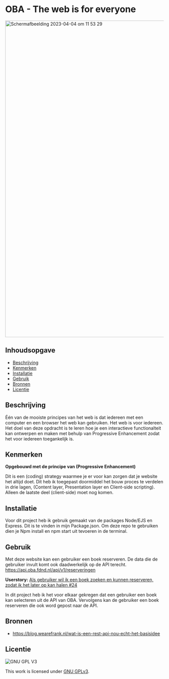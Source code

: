 # OBA - The web is for everyone 

<!-- Geef je project een titel en schrijf in één zin wat het is -->

<img width="1005" alt="Scherm­afbeelding 2023-04-04 om 11 53 29" src="https://user-images.githubusercontent.com/112856590/229756104-833fecff-fe79-43dd-b207-50262cee3639.png">


## Inhoudsopgave

- [Beschrijving](#beschrijving)
- [Kenmerken](#kenmerken)
- [Installatie](#installatie)
- [Gebruik](#gebruik)
- [Bronnen](#bronnen)
- [Licentie](#licentie)

## Beschrijving

<!-- In de Beschrijving staat hoe je project er uit ziet, hoe het werkt en wat je er mee kan. -->
<!-- Voeg een mooie poster visual toe 📸 -->
<!-- Voeg een link toe naar Github Pages 🌐-->

Één van de mooiste principes van het web is dat iedereen met een computer en een browser het web kan gebruiken. Het web is voor iedereen. Het doel van deze opdracht is te leren hoe je een interactieve functionalteit kan ontwerpen en maken met behulp van Progressive Enhancement zodat het voor iedereen toegankelijk is.

## Kenmerken

<!-- Bij Kenmerken staat welke technieken zijn gebruikt en hoe. Wat is de HTML structuur? Wat zijn de belangrijkste dingen in CSS? Wat is er met Javascript gedaan en hoe? Misschien heb je een framwork of library gebruikt? -->

**Opgebouwd met de principe van (Progressive Enhancement)**          

Dit is  een (coding) strategy waarmee je er voor kan zorgen dat je website het altijd              doet. Dit heb ik toegepast doormiddel het bouw proces te verdelen in drie lagen, (Content layer, Presentation layer en Client-side scripting). Alleen de laatste deel (client-side) moet nog komen. 


## Installatie

Voor dit project heb ik gebruik gemaakt van de packages Node/EJS en Express. Dit is te vinden in mijn Package.json. Om deze repo te gebruiken dien je Npm install en npm start uit tevoeren in de terminal.

## Gebruik

Met deze website kan een gebruiker een boek reserveren. De data die de gebruiker invult komt ook daadwerkelijk op de API terecht. https://api.oba.fdnd.nl/api/v1/reserveringen

**Userstory:** [Als gebruiker wil ik een boek zoeken en kunnen reserveren, zodat ik het later op kan halen #24](https://github.com/fdnd-agency/oba/issues/24)

In dit project heb ik het voor elkaar gekregen dat een gebruiker een boek kan selecteren uit de API van OBA. Vervolgens kan de gebruiker een boek reserveren die ook word gepost naar de API. 

## Bronnen

* https://blog.wearefrank.nl/wat-is-een-rest-api-nou-echt-het-basisidee

## Licentie

![GNU GPL V3](https://www.gnu.org/graphics/gplv3-127x51.png)

This work is licensed under [GNU GPLv3](./LICENSE).
